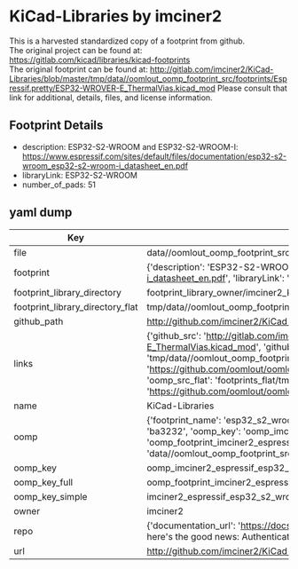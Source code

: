 # KiCad-Libraries by imciner2  
This is a harvested standardized copy of a footprint from github.  
The original project can be found at:  
https://gitlab.com/kicad/libraries/kicad-footprints  
The original footprint can be found at:
http://gitlab.com/imciner2/KiCad-Libraries/blob/master/tmp/data//oomlout_oomp_footprint_src/footprints/Espressif.pretty/ESP32-WROVER-E_ThermalVias.kicad_mod
Please consult that link for additional, details, files, and license information.  
## Footprint Details
* description: ESP32-S2-WROOM and ESP32-S2-WROOM-I: https://www.espressif.com/sites/default/files/documentation/esp32-s2-wroom_esp32-s2-wroom-i_datasheet_en.pdf  
* libraryLink: ESP32-S2-WROOM  
* number_of_pads: 51  
## yaml dump  
| Key | Value |  
| --- | --- |  
| file | data//oomlout_oomp_footprint_src/KiCad-Libraries/footprints/Espressif.pretty/ESP32-S2-WROOM.kicad_mod |  
| footprint | {'description': 'ESP32-S2-WROOM and ESP32-S2-WROOM-I: https://www.espressif.com/sites/default/files/documentation/esp32-s2-wroom_esp32-s2-wroom-i_datasheet_en.pdf', 'libraryLink': 'ESP32-S2-WROOM', 'number_of_pads': 51} |  
| footprint_library_directory | footprint_library_owner/imciner2_KiCad-Libraries |  
| footprint_library_directory_flat | tmp/data//oomlout_oomp_footprint_src/footprints_flat/imciner2_espressif_esp32_s2_wroom/working |  
| github_path | http://github.com/imciner2/KiCad-Libraries/blob/master/tmp/data//oomlout_oomp_footprint_src/footprints/Espressif.pretty/ESP32-S2-WROOM.kicad_mod |  
| links | {'github_src': 'http://gitlab.com/imciner2/KiCad-Libraries/blob/master/tmp/data//oomlout_oomp_footprint_src/footprints/Espressif.pretty/ESP32-WROVER-E_ThermalVias.kicad_mod', 'github_src_repo': 'https://gitlab.com/kicad/libraries/kicad-footprints', 'oomp_bot': 'tmp/data//oomlout_oomp_footprint_src/footprints/imciner2_espressif_esp32_s2_wroom/working', 'oomp_bot_github': 'https://github.com/oomlout/oomlout_oomp_footprint_bot/tree/main/tmp/data//oomlout_oomp_footprint_src/footprints/imciner2_espressif_esp32_s2_wroom/working', 'oomp_src_flat': 'footprints_flat/tmp/data//oomlout_oomp_footprint_src/footprints_flat/imciner2_espressif_esp32_s2_wroom/working', 'oomp_src_flat_github': 'https://github.com/oomlout/oomlout_oomp_footprint_src/tree/main/tmp/data//oomlout_oomp_footprint_src/footprints_flat/imciner2_espressif_esp32_s2_wroom/working'} |  
| name | KiCad-Libraries |  
| oomp | {'footprint_name': 'esp32_s2_wroom', 'library_name': 'espressif', 'md5': 'ba3232a8fc127ffc3299d1057d2a5c71', 'md5_10': 'ba3232a8fc', 'md5_5': 'ba323', 'md5_6': 'ba3232', 'oomp_key': 'oomp_imciner2_espressif_esp32_s2_wroom', 'oomp_key_extra': 'oomp_footprint_imciner2_espressif_esp32_s2_wroom', 'oomp_key_full': 'oomp_footprint_imciner2_espressif_esp32_s2_wroom_ba3232', 'oomp_key_simple': 'imciner2_espressif_esp32_s2_wroom', 'original_filename': 'data//oomlout_oomp_footprint_src/KiCad-Libraries/footprints/Espressif.pretty/ESP32-S2-WROOM.kicad_mod', 'owner_name': 'imciner2'} |  
| oomp_key | oomp_imciner2_espressif_esp32_s2_wroom |  
| oomp_key_full | oomp_footprint_imciner2_espressif_esp32_s2_wroom |  
| oomp_key_simple | imciner2_espressif_esp32_s2_wroom |  
| owner | imciner2 |  
| repo | {'documentation_url': 'https://docs.github.com/rest/overview/resources-in-the-rest-api#rate-limiting', 'message': "API rate limit exceeded for 84.66.142.224. (But here's the good news: Authenticated requests get a higher rate limit. Check out the documentation for more details.)"} |  
| url | http://github.com/imciner2/KiCad-Libraries |  

